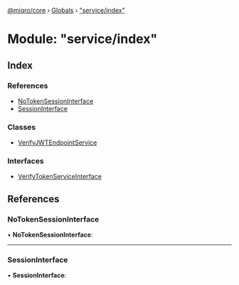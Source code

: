 [@miqro/core](../README.md) › [Globals](../globals.md) › ["service/index"](_service_index_.md)

# Module: "service/index"

## Index

### References

* [NoTokenSessionInterface](_service_index_.md#notokensessioninterface)
* [SessionInterface](_service_index_.md#sessioninterface)

### Classes

* [VerifyJWTEndpointService](../classes/_service_index_.verifyjwtendpointservice.md)

### Interfaces

* [VerifyTokenServiceInterface](../interfaces/_service_index_.verifytokenserviceinterface.md)

## References

###  NoTokenSessionInterface

• **NoTokenSessionInterface**:

___

###  SessionInterface

• **SessionInterface**:
